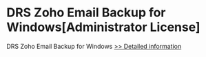 # DRS Zoho Email Backup for Windows[Administrator License]
DRS Zoho Email Backup for Windows
[>> Detailed information](https://secure.shareit.com/shareit/product.html?productid=301004950&affiliateid=200057808)